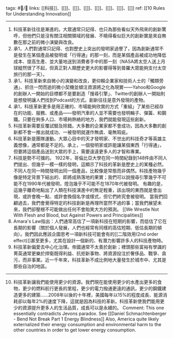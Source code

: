 tags: #📝️/🌿 
links: [[科技]]、[[]]、[[]]、[[]]、[[]]、[[]]、[[]]、[[]]
ref: 
[[10 Rules for Understanding Innovation]]

---
1. 科技革新往往是漸進的。大眾通常只記得、也只為那些看似天外飛來的創新驚呼，但他們只是沒有關注相關領域的發展、不曉得看似巨大的創新實是來自無數在那之前的微小演變與改良。
2. 承1，人們對通常只記得、也對歷史上突出的發明家過譽了，因為創新通常不是發生在某個產品被發明或「行得通」的那一刻，而是某個產品被成功地降低成本、提高生產、並大量地送到消費者手中的那一刻（NASA將太空人送上月球縱然很了不起，但真正對人類歷史更大的影響得等到普羅大眾能夠支付太空旅行的那一天）。
3. 承1，科技革新來自微小的演變和改良，更仰賴企業家和技術人士的「觸類旁通」、抓住一閃而逝的微小契機並傾注資源將之化為現實——Yahoo和Google的創辦人一開始的目標都不是要創造「搜尋引擎」、Twitter的創辦人一開始則是想發明讓人們找到Podcast的方式。創新往往是意外發現的產物。
4. 承1，科技革新更多是用正確的、市場能夠欣賞的方式「重組」了某些已經存在的功能、服務、或產品——發明汽車的人並不需要也發明輪子、彈簧、和鋼鐵。只要在夠多人口、市場夠熱絡的地方，我們就能發現這些創新。
5. 科技革新需要反覆試驗及除錯。大多數的企業家都不會成功，因為大多數的創新都不會一推出就成功、一被發明就運作無虞、毫無瑕疵。
6. 科技革新是團隊運動。大眾心目中的天才發明家、不世出的科技奇才等英雄主義想像，通常都是不足的。承上，一個發明家或許能讓某個東西「行得通」，但要將這個產品送到大眾的手上，需要遠遠更多人的才智和專業。
7. 科技是勢不可擋的。
   1922年，哥倫比亞大學在同一時間紀錄到148件由不同人們提出、但幾乎一模一樣的發明，這顯示了科技的革新是歷史上的某種必然。不同人在同一時間發明出同一個產品，比較像是常態而非偶然。科技產物幾乎像是特定背景下結出的、即將成熟落地的果實；我們可以說搜尋引擎幾乎不可能不在1990年代被發明，燈泡幾乎不可能不在1870年代被發明。
   有趣的是，這幾乎離奇地點出了人類在科技演進中的無足輕重，該出現的東西就是會出現，或許會晚一點、或許會換個名字或樣式，但它們終究會被發明。
   當我們回顧過去，我們會覺得特定的科技創新是再理所當然不過的事；當我們展望未來，我們卻壓根不可能做出任何不會貽笑大方的預測。
   [[We Wrestle Not With Flesh and Blood, but Against Powers and Principalities]]
8. Amara's Law指出：人們通常高估了一項新科技在短期的影響，而低估了它在長期的影響（關於個人發展，人們也經常有同樣的高估短期、低估長期的傾向）。我們因此應該企圖思考一項新科技可能會有的[[二階效用(2nd order effect)]]甚至更多，尤其在設計一個新的、有潛力影響許多人的科技產物時。
9. 科技革新偏愛去中心化治理。帝國通常不太善於創新；裡頭那些富裕有學識的菁英通常更樂於捍衛既得利益、抗拒新事物、將資源投注於奢侈品、戰爭、貪污，而非事業。近一千年來，科技革新不成比例地大量發生於城市中、尤其是那些自治的地區。
---
10. 科技革新讓我們能使用更少的資源。我們現在能使用更少的水產出更多的食物，更少的燃料航行更長的里程，更少的電力撥通更遠的通訊，更少的鋼鐵建造更多的建築……2008年以後的十年裡，美國每年以15%的程度成長、能源消耗卻以每年2%的速度下降，這就是因為科技的革新。科技革新使我們能用更少的資源提升更多人的生活品質，成長可以是永續的。
    Comment: 
    This one essentially contradicts Jevons paradox. See [[Daniel Schmachtenberger - Bend Not Break Part 1 Energy Blindness]]
    Also, America quite likely externalized their energy consumption and environmental harm to the other countries in order to get lower energy consumption.